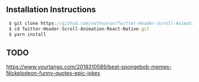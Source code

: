 ## Installation Instructions 

```js
 $ git clone https://github.com/nathvarun/Twitter-Header-Scroll-Animation-React-Native.git
 $ cd Twitter-Header-Scroll-Animation-React-Native.git
 $ yarn install 
```


## TODO

https://www.yourtango.com/2018310589/best-spongebob-memes-Nickelodeon-funny-quotes-epic-jokes